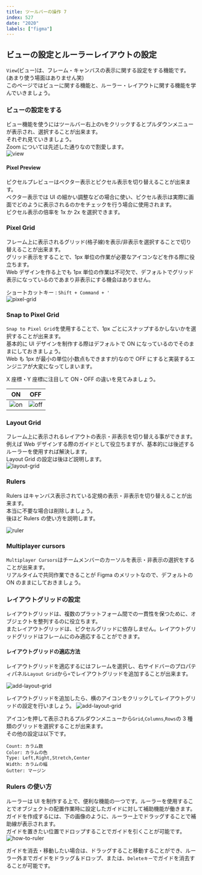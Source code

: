 ```yaml
---
title: ツールバーの操作 7
index: 527
date: "2020"
labels: ["figma"]
---
```


## ビューの設定とルーラーレイアウトの設定

`View`(ビュー)は、フレーム・キャンバスの表示に関する設定をする機能です。(あまり使う場面はありません笑)  
このページではビューに関する機能と、ルーラー・レイアウトに関する機能を学んでいきましょう。

### ビューの設定をする

ビュー機能を使うにはツールバー右上の`%`をクリックするとプルダウンメニューが表示され、選択することが出来ます。  
それぞれ見ていきましょう。  
Zoom については先述した通りなので割愛します。  
![view](./img/view.png)

#### Pixel Preview

ピクセルプレビューはベクター表示とピクセル表示を切り替えることが出来ます。  
ベクター表示では UI の細かい調整などの場合に使い、ピクセル表示は実際に画面でどのように表示されるのかをチェックを行う場合に使用されます。  
ピクセル表示の倍率を 1x か 2x を選択できます。

### Pixel Grid

フレーム上に表示されるグリッド(格子線)を表示/非表示を選択することで切り替えることが出来ます。  
グリッド表示をすることで、1px 単位の作業が必要なアイコンなどを作る際に役立ちます。  
Web デザインを作る上でも 1px 単位の作業は不可欠で、デフォルトでグリッド表示になっているのであまり非表示にする機会はありません。

ショートカットキー : `Shift + Command + '`  
![pixel-grid](./img/pixel-grid2.png)

### Snap to Pixel Grid

`Snap to Pixel Grid`を使用することで、1px ごとにスナップするかしないかを選択することが出来ます。  
基本的に UI デザインを制作する際はデフォルトで ON になっているのでそのままにしておきましょう。  
Web も 1px が最小の単位(小数点もできますが)なので OFF にすると実装するエンジニアが大変になってしまいます。

X 座標・Y 座標に注目して ON・OFF の違いを見てみましょう。

| ON                  | OFF                   |
| ------------------- | --------------------- |
| ![on](./img/on.png) | ![off](./img/off.png) |

### Layout Grid

フレーム上に表示されるレイアウトの表示・非表示を切り替える事ができます。  
例えば Web デザインする際のガイドとして役立ちますが、基本的には後述するルーラーを使用すれば解決します。  
Layout Grid の設定は後ほど説明します。  
![layout-grid](./img/layout-grid2.png)

### Rulers

Rulers はキャンバス表示されている定規の表示・非表示を切り替えることが出来ます。  
本当に不要な場合は削除しましょう。  
後ほど Rulers の使い方を説明します。

![ruler](./img/ruler.png)

### Multiplayer cursors

`Multiplayer Cursors`はチームメンバーのカーソルを表示・非表示の選択をすることが出来ます。  
リアルタイムで共同作業できることが Figma のメリットなので、デフォルトの ON のままにしておきましょう。

### レイアウトグリッドの設定

レイアウトグリッドは、複数のプラットフォーム間での一貫性を保つために、オブジェクトを整列するのに役立ちます。  
またレイアウトグリッドは、ピクセルグリッドに依存しません。レイアウトグリッドグリッドはフレームにのみ適応することができます。

#### レイアウトグリッドの適応方法

レイアウトグリッドを適応するにはフレームを選択し、右サイドバーのプロパティパネル`Layout Grid`から`+`でレイアウトグリッドを追加することが出来ます。

![add-layout-grid](./img/add-layout-grid.png)

レイアウトグリッドを追加したら、横のアイコンをクリックしてレイアウトグリッドの設定を行いましょう。
![add-layout-grid](./img/edit-layout-grid.png)

アイコンを押して表示されるプルダウンメニューから`Grid`,`Columns`,`Rows`の 3 種類のグリッドを選択することが出来ます。  
その他の設定は以下です。

```
Count: カラム数
Color: カラムの色
Type: Left,Right,Stretch,Center
Width: カラムの幅
Gutter: マージン
```

### Rulers の使い方

ルーラーは UI を制作する上で、便利な機能の一つです。ルーラーを使用することでオブジェクトの配置作業時に設定したガイドに対して補助機能が働きます。  
ガイドを作成するには、下の画像のように、ルーラー上でドラッグすることで補助線が表示されます。  
ガイドを置きたい位置でドロップすることでガイドを引くことが可能です。
![how-to-ruler](./img/how-to-ruler.png)

ガイドを消去・移動したい場合は、ドラッグすること移動することができ、ルーラー外までガイドをドラッグ＆ドロップ、または、`Deleteキー`でガイドを消去することが可能です。
